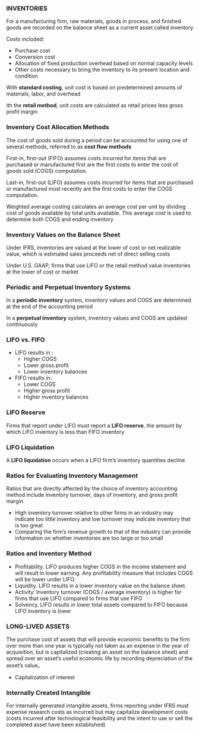 ### INVENTORIES 
For a manufacturing firm, raw materials, goods in process, and finished goods are recorded on the balance sheet as a current asset called inventory 

Costs included:
- Purchase cost 
- Conversion cost 
- Allocation of fixed production overhead based on normal capacity levels 
- Other costs necessary to bring the inventory to its present location and condition 

With **standard costing**, unit cost is based on predetermined amounts of materials, labor, and overhead 

ith the **retail method**, unit costs are calculated as retail prices less gross profit margin  

### Inventory Cost Allocation Methods 
The cost of goods sold during a period can be accounted for using one of several methods, referred to as **cost flow methods** 

First-in, first-out (FIFO) assumes costs incurred for items that are purchased or manufactured first are the first costs to enter the cost of goods sold (COGS) computation.  

Last-in, first-out (LIFO) assumes costs incurred for items that are purchased or manufactured most recently are the first costs to enter the COGS computation.  

Weighted average costing calculates an average cost per unit by dividing cost of goods available by total units available. This average cost is used to determine both COGS and ending inventory 

### Inventory Values on the Balance Sheet 
Under IFRS, inventories are valued at the lower of cost or net realizable value, which is estimated sales proceeds net of direct selling costs 

Under U.S. GAAP, firms that use LIFO or the retail method value inventories at the lower of cost or market 

### Periodic and Perpetual Inventory Systems 
In a **periodic inventory** system, inventory values and COGS are determined at the end of the accounting period 

In a **perpetual inventory** system, inventory values and COGS are updated continuously 

### LIFO vs. FIFO 
- LIFO results in : 
    - Higher COGS 
    - Lower gross profit 
    - Lower inventory balances 
- FIFO results in:
    - Lower COGS 
    - Higher gross profit 
    - Higher inventory balances   

### LIFO Reserve 
Firms that report under LIFO must report a **LIFO reserve**, the amount by which LIFO inventory is less than FIFO inventory 

### LIFO Liquidation
A **LIFO liquidation** occurs when a LIFO firm’s inventory quantities decline

### Ratios for Evaluating Inventory Management  
Ratios that are directly affected by the choice of inventory accounting method include inventory turnover, days of inventory, and gross profit margin  
- High inventory turnover relative to other firms in an industry may indicate too little inventory and low turnover may indicate inventory that is too great 
- Comparing the firm’s revenue growth to that of the industry can provide information on whether inventories are too large or too small  

### Ratios and Inventory Method 
- Profitability. LIFO produces higher COGS in the income statement and will result in lower earning. Any profitability measure that includes COGS will be lower under LIFO. 
- Liquidity. LIFO results in a lower inventory value on the balance sheet. 
- Activity. Inventory turnover (COGS / average inventory) is higher for firms that use LIFO compared to firms that use FIFO  
- Solvency. LIFO results in lower total assets compared to FIFO because LIFO inventory is lower 

### LONG-LIVED ASSETS 
The purchase cost of assets that will provide economic benefits to the firm over more than one year is typically not taken as an expense in the year of acquisition, but is capitalized (creating an asset on the balance sheet) and spread over an asset’s useful economic life by recording depreciation of the asset’s value。 

- Capitalization of interest 

### Internally Created Intangible 
For internally generated intangible assets, firms reporting under IFRS must expense research costs as incurred but may capitalize development costs (costs incurred after technological feasibility and the intent to use or sell the completed asset have been established)